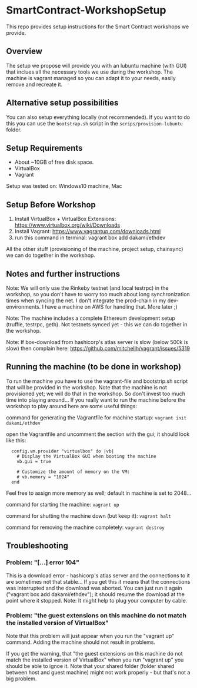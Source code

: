 # SmartContract-WorkshopSetup
This repo provides setup instructions for the Smart Contract workshops we provide. 

## Overview
The setup we propose will provide you with an lubuntu machine (with GUI) that inclues all the necessary tools we use during the workshop. The machine is vagrant managed so you can adapt it to your needs, easily remove and recreate it.

## Alternative setup possibilities
You can also setup everything locally (not recommended). If you want to do this you can use the `bootstrap.sh` script in the `scrips/provision-lubuntu` folder.

## Setup Requirements 

* About ~10GB of free disk space. 
* VirtualBox
* Vagrant

Setup was tested on: Windows10 machine, Mac

## Setup Before Workshop

1. Install VirtualBox + VirtualBox Extensions: https://www.virtualbox.org/wiki/Downloads
2. Install Vagrant: https://www.vagrantup.com/downloads.html 
3. run this command in terminal: vagrant box add dakami/ethdev

All the other stuff (provisioning of the machine, project setup, chainsync) we can do together in the workshop.

## Notes and further instructions

Note: We will only use the Rinkeby testnet (and local testrpc) in the workshop, so you don't have to worry too much about long synchronization times when syncing the net. I don't integrate the prod-chain in my dev-environments. I have a machine on AWS for handling that. More later ;) 

Note: The machine includes a complete Ethereum development setup (truffle, testrpc, geth). Not testnets synced yet - this we can do together in the workshop. 

Note: If box-download from hashicorp's atlas server is slow (below 500k is slow) then complain here: https://github.com/mitchellh/vagrant/issues/5319 

## Running the machine (to be done in workshop)

To run the machine you have to use the vagrant-file and bootstrip.sh script that will be provided in the workshop. Note that the machine is not provisioned yet; we will do that in the workshop. So don't invest too much time into playing around... 
If you really want to run the machine before the workshop to play around here are some useful things:

command for generating the Vagrantfile for machine startup: `vagrant init dakami/ethdev`


open the Vagrantfile and uncomment the section with the gui; it should look like this: 
```
  config.vm.provider "virtualbox" do |vb|
    # Display the VirtualBox GUI when booting the machine
    vb.gui = true
  
    # Customize the amount of memory on the VM:
    # vb.memory = "1024"
  end
```

Feel free to assign more memory as well; default in machine is set to 2048...

command for starting the machine: `vagrant up`

command for shutting the machine down (but keep it): `vagrant halt`

command for removing the machine completely: `vagrant destroy`


## Troubleshooting

### Problem: "[...] error 104"

This is a download error - hashicorp's atlas server and the connections to it are sometimes not that stable... If you get this it means that the connections was interrupted and the download was aborted. You can just run it again ("vagrant box add dakami/ethdev"); it should resume the download at the point where it stopped.
Note: It might help to plug your computer by cable.

### Problem: "the guest extensions on this machine do not match the installed version of VirtualBox"

Note that this problem will just appear when you run the "vagrant up" command. Adding the machine should not result in problems.

If you get the warning, that "the guest extensions on this machine do not match the installed version of VirtualBox" when you run "vagrant up" you should be able to ignoe it. Note that your shared folder (folder shared between host and guest machine) might not work properly - but that's not a big problem.
